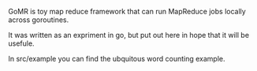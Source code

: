 GoMR is toy map reduce framework that can run MapReduce jobs locally across goroutines.

It was written as an expriment in go, but put out here in hope that it will be usefule.

In src/example you can find the ubquitous word counting example.

